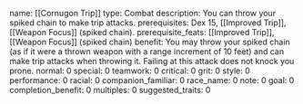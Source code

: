 name: [[Cornugon Trip]]
type: Combat
description: You can throw your spiked chain to make trip attacks.
prerequisites: Dex 15, [[Improved Trip]], [[Weapon Focus]] (spiked chain).
prerequisite_feats: [[Improved Trip]], [[Weapon Focus]] (spiked chain)
benefit: You may throw your spiked chain (as if it were a thrown weapon with a range increment of 10 feet) and can make trip attacks when throwing it. Failing at this attack does not knock you prone.
normal: 0
special: 0
teamwork: 0
critical: 0
grit: 0
style: 0
performance: 0
racial: 0
companion_familiar: 0
race_name: 0
note: 0
goal: 0
completion_benefit: 0
multiples: 0
suggested_traits: 0
